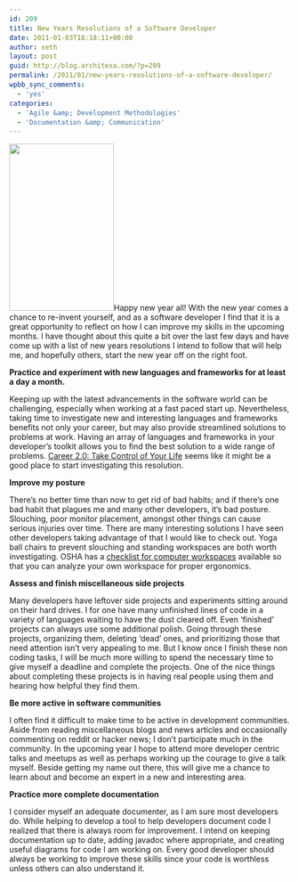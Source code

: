 ```yaml
---
id: 209
title: New Years Resolutions of a Software Developer
date: 2011-01-03T18:18:11+00:00
author: seth
layout: post
guid: http://blog.architexa.com/?p=209
permalink: /2011/01/new-years-resolutions-of-a-software-developer/
wpbb_sync_comments:
  - 'yes'
categories:
  - 'Agile &amp; Development Methodologies'
  - 'Documentation &amp; Communication'
---
```

<!--S-ButtonZ 1.1.5 Start-->

<div style="float: left; width: 42px; padding-right: 10px; margin: 0 -52px 0 0; position: relative; left: -62px; top: 8px">
</div>

<!--S-ButtonZ 1.1.5 End-->

[<img class="alignright size-medium wp-image-210" title="lx3-fireworks-001" src="assets/uploads/2011/01/lx3-fireworks-001-188x300.jpg" alt="" width="188" height="300" srcset="assets/uploads/2011/01/lx3-fireworks-001-188x300.jpg 188w, assets/uploads/2011/01/lx3-fireworks-001.jpg 370w" sizes="(max-width: 188px) 100vw, 188px" />](assets/uploads/2011/01/lx3-fireworks-001.jpg)Happy new year all! With the new year comes a chance to re-invent yourself, and as a software developer I find that it is a great opportunity to reflect on how I can improve my skills in the upcoming months. I have thought about this quite a bit over the last few days and have come up with a list of new years resolutions I intend to follow that will help me, and hopefully others, start the new year off on the right foot.

**Practice and experiment with new languages and frameworks for at least a day a month.**
  
Keeping up with the latest advancements in the software world can be challenging, especially when working at a fast paced start up. Nevertheless, taking time to investigate new and interesting languages and frameworks benefits not only your career, but may also provide streamlined solutions to problems at work. Having an array of languages and frameworks in your developer&#8217;s toolkit allows you to find the best solution to a wide range of problems. [Career 2.0: Take Control of Your Life](http://www.lulu.com/product/paperback/career-20-take-control-of-your-life/4450405) seems like it might be a good place to start investigating this resolution.

<!--more-->

**Improve my posture**
  
There&#8217;s no better time than now to get rid of bad habits; and if there&#8217;s one bad habit that plagues me and many other developers, it&#8217;s bad posture. Slouching, poor monitor placement, amongst other things can cause serious injuries over time. There are many interesting solutions I have seen other developers taking advantage of that I would like to check out. Yoga ball chairs to prevent slouching and standing workspaces are both worth investigating. OSHA has a [checklist for computer workspaces](http://www.osha.gov/SLTC/etools/computerworkstations/checklist.html) available so that you can analyze your own workspace for proper ergonomics.

**Assess and finish miscellaneous side projects**
  
Many developers have leftover side projects and experiments sitting around on their hard drives. I for one have many unfinished lines of code in a variety of languages waiting to have the dust cleared off. Even &#8216;finished&#8217; projects can always use some additional polish. Going through these projects, organizing them, deleting &#8216;dead&#8217; ones, and prioritizing those that need attention isn&#8217;t very appealing to me. But I know once I finish these non coding tasks, I will be much more willing to spend the necessary time to give myself a deadline and complete the projects. One of the nice things about completing these projects is in having real people using them and hearing how helpful they find them.

**Be more active in software communities**
  
I often find it difficult to make time to be active in development communities. Aside from reading miscellaneous blogs and news articles and occasionally commenting on reddit or hacker news; I don&#8217;t participate much in the community. In the upcoming year I hope to attend more developer centric talks and meetups as well as perhaps working up the courage to give a talk myself. Beside getting my name out there, this will give me a chance to learn about and become an expert in a new and interesting area.

**Practice more complete documentation**
  
I consider myself an adequate documenter, as I am sure most developers do. While helping to develop a tool to help developers document code I realized that there is always room for improvement. I intend on keeping documentation up to date, adding javadoc where appropriate, and creating useful diagrams for code I am working on. Every good developer should always be working to improve these skills since your code is worthless unless others can also understand it.

<div style="clear:both;">
  &nbsp;
</div>